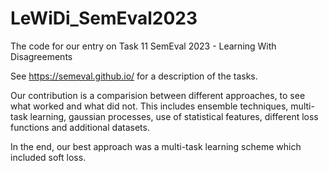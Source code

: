 # LeWiDi_SemEval2023

The code for our entry on Task 11 SemEval 2023 - Learning With Disagreements

See https://semeval.github.io/ for a description of the tasks.

Our contribution is a comparision between different approaches, to see what worked and what did not. This includes ensemble techniques, multi-task learning, gaussian processes, use of statistical features, different loss functions and additional datasets. 

In the end, our best approach was a multi-task learning scheme which included soft loss.
